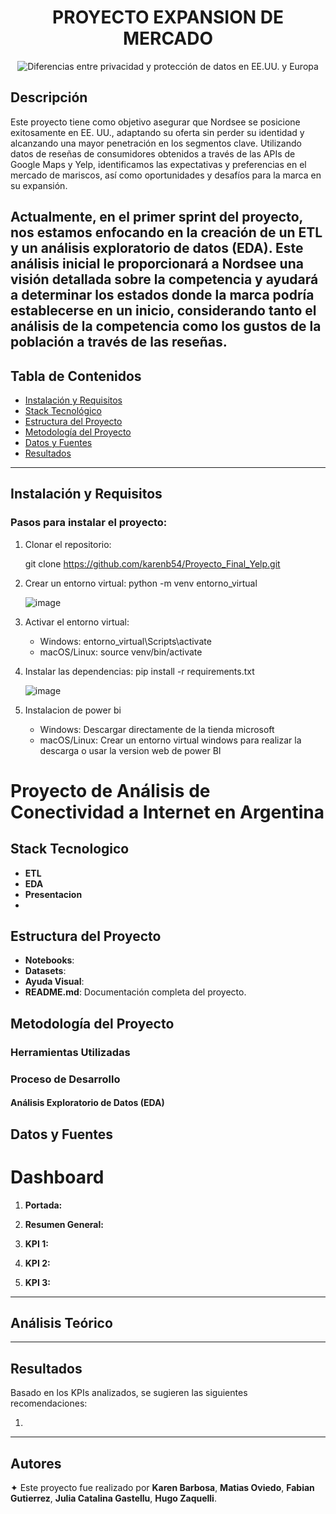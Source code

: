 <h1 align="center"><strong>PROYECTO EXPANSION DE MERCADO </strong></h1>  

<p align="center">
  <img src="https://github.com/user-attachments/assets/42ea0531-a046-4082-b38f-80e370fd0a05" alt="Diferencias entre privacidad y protección de datos en EE.UU. y Europa" />
</p>

## Descripción

Este proyecto tiene como objetivo asegurar que Nordsee se posicione exitosamente en EE. UU., adaptando su oferta sin perder su identidad y alcanzando una mayor penetración en los segmentos clave. Utilizando datos de reseñas de consumidores obtenidos a través de las APIs de Google Maps y Yelp, identificamos las expectativas y preferencias en el mercado de mariscos, así como oportunidades y desafíos para la marca en su expansión.

Actualmente, en el primer sprint del proyecto, nos estamos enfocando en la creación de un ETL y un análisis exploratorio de datos (EDA). Este análisis inicial le proporcionará a Nordsee una visión detallada sobre la competencia y ayudará a determinar los estados donde la marca podría establecerse en un inicio, considerando tanto el análisis de la competencia como los gustos de la población a través de las reseñas.
---

## Tabla de Contenidos

- [Instalación y Requisitos](#instalación-y-requisitos)
- [Stack Tecnológico](#stack-tecnológico)
- [Estructura del Proyecto](#estructura-del-proyecto)
- [Metodología del Proyecto](#metodología-del-proyecto)
- [Datos y Fuentes](#datos-y-fuentes)
- [Resultados](#resultados)

---

## Instalación y Requisitos

### Pasos para instalar el proyecto:

1. Clonar el repositorio:
   
    git clone https://github.com/karenb54/Proyecto_Final_Yelp.git

3. Crear un entorno virtual: python -m venv entorno_virtual

     ![image](https://github.com/user-attachments/assets/b3223ca8-8dba-49a9-970d-775d2a9da147)

4. Activar el entorno virtual:
     - Windows: entorno_virtual\Scripts\activate 
     - macOS/Linux: source venv/bin/activate

5. Instalar las dependencias: pip install -r requirements.txt
     
     ![image](https://github.com/user-attachments/assets/5846bbe4-1f82-42a6-b6f3-9b02cbd2bc82)
     
6. Instalacion de power bi
     - Windows: Descargar directamente de la tienda microsoft
     - macOS/Linux: Crear un entorno virtual windows para realizar la descarga o usar la version web de power BI


# Proyecto de Análisis de Conectividad a Internet en Argentina
## Stack Tecnologico
- **ETL**
- **EDA**
- **Presentacion**
- 
## Estructura del Proyecto

- **Notebooks**:
- **Datasets**:
- **Ayuda Visual**:  
- **README.md**: Documentación completa del proyecto.

## Metodología del Proyecto

### Herramientas Utilizadas


### Proceso de Desarrollo

#### Análisis Exploratorio de Datos (EDA)


## Datos y Fuentes


# Dashboard

1. **Portada:** 

2. **Resumen General:**  


3. **KPI 1:**  


4. **KPI 2:**  
   

5. **KPI 3:**  


---

## Análisis Teórico


---

## Resultados

Basado en los KPIs analizados, se sugieren las siguientes recomendaciones:

1. 

---

## Autores

✦ Este proyecto fue realizado por **Karen Barbosa**, **Matias Oviedo**, **Fabian Gutierrez**, **Julia Catalina Gastellu**, **Hugo Zaquelli**.

